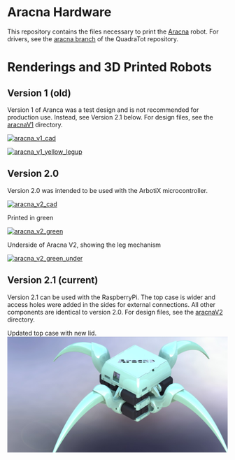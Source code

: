 Aracna Hardware
=====================


This repository contains the files necessary to print the [Aracna](http://creativemachines.cornell.edu/aracna) robot. For drivers, see the [aracna branch](https://github.com/yosinski/QuadraTot/tree/aracna) of the QuadraTot repository.



Renderings and 3D Printed Robots
================================

Version 1 (old)
--------------------

Version 1 of Aranca was a test design and is not recommended for production use. Instead, see Version 2.1 below. For design files, see the [aracnaV1](https://github.com/yosinski/aracnaHardware/tree/master/aracnaV1) directory.

[![aracna_v1_cad](https://github.com/yosinski/aracnaHardware/raw/master/pics/aracna_v1_cad.png)](https://github.com/yosinski/aracnaHardware/raw/master/pics/aracna_v1_cad.png)

[![aracna_v1_yellow_legup](https://github.com/yosinski/aracnaHardware/raw/master/pics/aracna_v1_yellow_legup.800.jpg)](https://github.com/yosinski/aracnaHardware/raw/master/pics/aracna_v1_yellow_legup.jpg)

Version 2.0
--------------------

Version 2.0 was intended to be used with the ArbotiX microcontroller.

[![aracna_v2_cad](https://github.com/yosinski/aracnaHardware/raw/master/pics/aracna_v2_cad.jpg)](https://github.com/yosinski/aracnaHardware/raw/master/pics/aracna_v2_cad.jpg)

Printed in green

[![aracna_v2_green](https://github.com/yosinski/aracnaHardware/raw/master/pics/aracna_v2_green.800.jpg)](https://github.com/yosinski/aracnaHardware/raw/master/pics/aracna_v2_green.jpg)

Underside of Aracna V2, showing the leg mechanism

[![aracna_v2_green_under](https://github.com/yosinski/aracnaHardware/raw/master/pics/aracna_v2_green_under.800.jpg)](https://github.com/yosinski/aracnaHardware/raw/master/pics/aracna_v2_green_under.jpg)

Version 2.1 (current)
--------------------

Version 2.1 can be used with the RaspberryPi. The top case is wider and access holes were added in the sides for external connections. All other components are identical to version 2.0.
For design files, see the [aracnaV2](https://github.com/yosinski/aracnaHardware/tree/master/aracnaV2) directory.

Updated top case with new lid.
[![aracna_v2_1_full](https://github.com/yosinski/aracnaHardware/raw/master/pics/aracna_v2_1_full.jpg)](https://github.com/yosinski/aracnaHardware/raw/master/pics/aracna_v2_1_full.jpg)